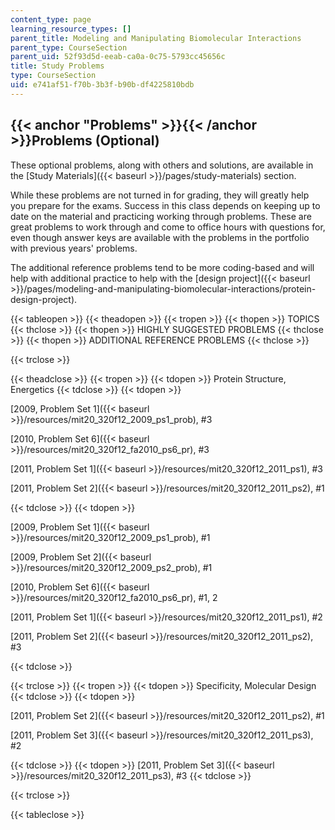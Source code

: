 ```yaml
---
content_type: page
learning_resource_types: []
parent_title: Modeling and Manipulating Biomolecular Interactions
parent_type: CourseSection
parent_uid: 52f93d5d-eeab-ca0a-0c75-5793cc45656c
title: Study Problems
type: CourseSection
uid: e741af51-f70b-3b3f-b90b-df4225810bdb
---
```


{{< anchor "Problems" >}}{{< /anchor >}}Problems (Optional)
-----------------------------------------------------------

These optional problems, along with others and solutions, are available in the [Study Materials]({{< baseurl >}}/pages/study-materials) section.

While these problems are not turned in for grading, they will greatly help you prepare for the exams. Success in this class depends on keeping up to date on the material and practicing working through problems. These are great problems to work through and come to office hours with questions for, even though answer keys are available with the problems in the portfolio with previous years' problems.

The additional reference problems tend to be more coding-based and will help with additional practice to help with the [design project]({{< baseurl >}}/pages/modeling-and-manipulating-biomolecular-interactions/protein-design-project).

{{< tableopen >}}
{{< theadopen >}}
{{< tropen >}}
{{< thopen >}}
TOPICS
{{< thclose >}}
{{< thopen >}}
HIGHLY SUGGESTED PROBLEMS
{{< thclose >}}
{{< thopen >}}
ADDITIONAL REFERENCE PROBLEMS
{{< thclose >}}

{{< trclose >}}

{{< theadclose >}}
{{< tropen >}}
{{< tdopen >}}
Protein Structure, Energetics
{{< tdclose >}}
{{< tdopen >}}


[2009, Problem Set 1]({{< baseurl >}}/resources/mit20_320f12_2009_ps1_prob), #3

[2010, Problem Set 6]({{< baseurl >}}/resources/mit20_320f12_fa2010_ps6_pr), #3

[2011, Problem Set 1]({{< baseurl >}}/resources/mit20_320f12_2011_ps1), #3

[2011, Problem Set 2]({{< baseurl >}}/resources/mit20_320f12_2011_ps2), #1


{{< tdclose >}}
{{< tdopen >}}


[2009, Problem Set 1]({{< baseurl >}}/resources/mit20_320f12_2009_ps1_prob), #1

[2009, Problem Set 2]({{< baseurl >}}/resources/mit20_320f12_2009_ps2_prob), #1

[2010, Problem Set 6]({{< baseurl >}}/resources/mit20_320f12_fa2010_ps6_pr), #1, 2

[2011, Problem Set 1]({{< baseurl >}}/resources/mit20_320f12_2011_ps1), #2

[2011, Problem Set 2]({{< baseurl >}}/resources/mit20_320f12_2011_ps2), #3


{{< tdclose >}}

{{< trclose >}}
{{< tropen >}}
{{< tdopen >}}
Specificity, Molecular Design
{{< tdclose >}}
{{< tdopen >}}


[2011, Problem Set 2]({{< baseurl >}}/resources/mit20_320f12_2011_ps2), #1

[2011, Problem Set 3]({{< baseurl >}}/resources/mit20_320f12_2011_ps3), #2


{{< tdclose >}}
{{< tdopen >}}
[2011, Problem Set 3]({{< baseurl >}}/resources/mit20_320f12_2011_ps3), #3
{{< tdclose >}}

{{< trclose >}}

{{< tableclose >}}
